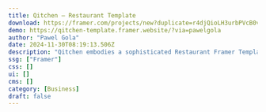 ```yaml
---
title: Qitchen — Restaurant Template
download: https://framer.com/projects/new?duplicate=r4djQioLH3urbPVcB0vL&via=pawelgola&duplicateType=siteTemplate
demo: https://qitchen-template.framer.website/?via=pawelgola
author: "Pawel Gola"
date: 2024-11-30T08:19:13.506Z
description: "Qitchen embodies a sophisticated Restaurant Framer Template, tailored for dining establishments, restaurants, bars, cafes, coffee hubs, and food or beverage businesses."
ssg: ["Framer"]
css: []
ui: []
cms: []
category: [Business]
draft: false
---
```

